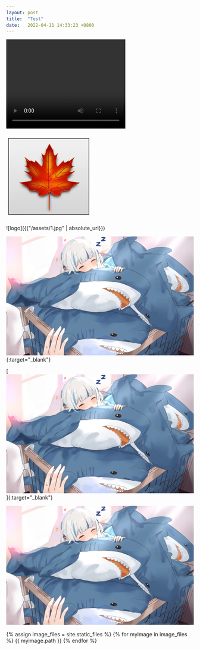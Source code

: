 ```yaml
---
layout: post
title:  "Test"
date:   2022-04-11 14:33:23 +0800
---
```


<video width="320" height="240" controls>
  <source src="assets/vid01.mp4" type="video/mp4">
Your browser does not support the video tag.
</video>

![logo](assets/images.jfif)

![logo]({{"/assets/1.jpg" | absolute_url}})

[![FLipkart](/assets/1.jpg)](https://www.google.com/){:target="_blank"}

[![FLipkart](/assets/1.jpg)]{:target="_blank"}

<img src="assets/1.jpg" alt="Logo">

{% assign image_files = site.static_files %}
{% for myimage in image_files %}
  {{ myimage.path }}
{% endfor %}